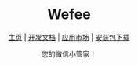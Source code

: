 <h1 align="center">Wefee</h1>
<p align="center">
<a href="https://wefee.cc/">主页</a> |
<a href="https://wefee.io/">开发文档</a> |
<a href="#">应用市场</a> | 
<a href="http://7fva7k.com1.z0.glb.clouddn.com/wefee-install.zip">安装包下载</a>
</p>
<p align="center">您的微信小管家！</p>
